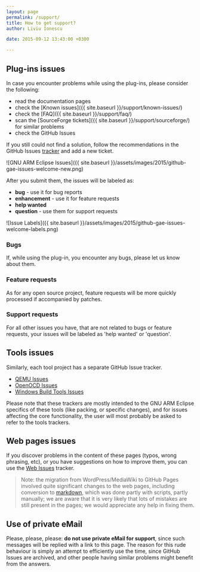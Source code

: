 ```yaml
---
layout: page
permalink: /support/
title: How to get support?
author: Liviu Ionescu

date: 2015-09-12 13:43:00 +0300

---
```


## Plug-ins issues

In case you encounter problems while using the plug-ins, please consider the following:

* read the documentation pages
* check the [Known issues]({{ site.baseurl }}/support/known-issues/)
* check the [FAQ]({{ site.baseurl }}/support/faq/)
* scan the [SourceForge tickets]({{ site.baseurl }}/support/sourceforge/) for similar problems
* check the GitHub Issues

If you still could not find a solution, follow the recommendations in the GitHub Issues [tracker](https://github.com/gnuarmeclipse/plug-ins/issues/1) and add a new ticket.

![GNU ARM Eclipse Issues]({{ site.baseurl }}/assets/images/2015/github-gae-issues-welcome-new.png)

After you submit them, the issues will be labeled as:

* **bug** - use it for bug reports
* **enhancement** - use it for feature requests
* **help wanted**
* **question** - use them for support requests

![Issue Labels]({{ site.baseurl }}/assets/images/2015/github-gae-issues-welcome-labels.png)

### Bugs

If, while using the plug-in, you encounter any bugs, please let us know about them.

### Feature requests

As for any open source project, feature requests will be more quickly processed if accompanied by patches.

### Support requests

For all other issues you have, that are not related to bugs or feature requests, your issues will be labeled as 'help wanted' or 'question'.

## Tools issues

Similarly, each tool project has a separate GitHub Issue tracker.

* [QEMU Issues](https://github.com/gnuarmeclipse/qemu/issues/1/)
* [OpenOCD Issues](https://github.com/gnuarmeclipse/openocd/issues/1/)
* [Windows Build Tools Issues](https://github.com/gnuarmeclipse/windows-build-tools/issues/1/)

Please note that these trackers are mostly intended to the GNU ARM Eclipse specifics of these tools (like packing, or specific changes), and for issues affecting the core functionality, the user will most probably be asked to refer to the tools trackers.


## Web pages issues

If you discover problems in the content of these pages (typos, wrong phrasing, etc), or you have suggestions on how to improve them, you can use the [Web Issues](https://github.com/gnuarmeclipse/gnuarmeclipse.github.io/issues/1) tracker.

> Note: the migration from WordPress/MediaWiki to GitHub Pages involved quite significant changes to the web pages, including conversion to [markdown](http://daringfireball.net/projects/markdown/syntax), which was done partly with scripts, partly manually; we are aware that it is very likely that lots of mistakes are still present in the pages; we would appreciate any help in fixing them.

## Use of private eMail

Please, please, please: **do not use private eMail for support**, since such messages will be replied with a link to this page. The reason for this rude behaviour is simply an attempt to efficiently use the time, since GitHub Issues are archived, and other people having similar problems might benefit from the answers.
